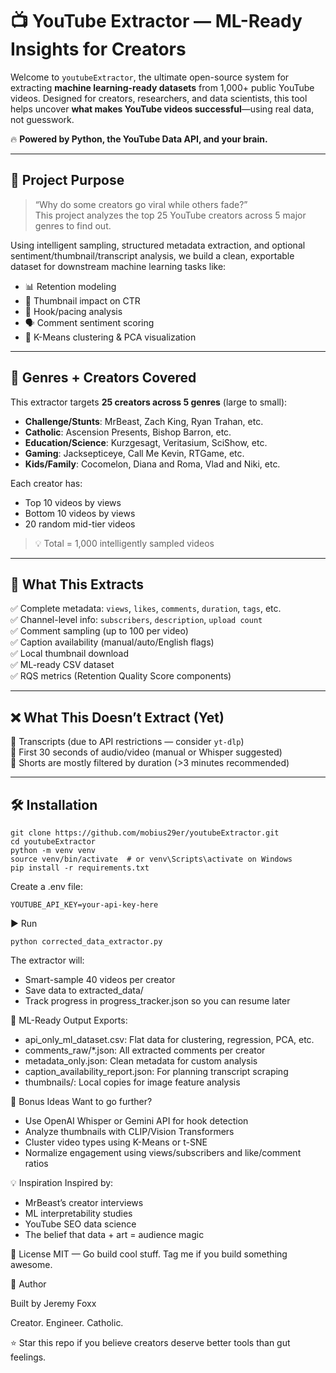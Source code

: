 # 📺 YouTube Extractor — ML-Ready Insights for Creators

Welcome to `youtubeExtractor`, the ultimate open-source system for extracting **machine learning-ready datasets** from 1,000+ public YouTube videos. Designed for creators, researchers, and data scientists, this tool helps uncover **what makes YouTube videos successful**—using real data, not guesswork.

🔥 **Powered by Python, the YouTube Data API, and your brain.**

---

## 🚀 Project Purpose

> “Why do some creators go viral while others fade?”  
> This project analyzes the top 25 YouTube creators across 5 major genres to find out.

Using intelligent sampling, structured metadata extraction, and optional sentiment/thumbnail/transcript analysis, we build a clean, exportable dataset for downstream machine learning tasks like:
- 📊 Retention modeling
- 🎯 Thumbnail impact on CTR
- 🧠 Hook/pacing analysis
- 🗣️ Comment sentiment scoring
- 🤖 K-Means clustering & PCA visualization

---

## 🎯 Genres + Creators Covered

This extractor targets **25 creators across 5 genres** (large to small):

- **Challenge/Stunts**: MrBeast, Zach King, Ryan Trahan, etc.
- **Catholic**: Ascension Presents, Bishop Barron, etc.
- **Education/Science**: Kurzgesagt, Veritasium, SciShow, etc.
- **Gaming**: Jacksepticeye, Call Me Kevin, RTGame, etc.
- **Kids/Family**: Cocomelon, Diana and Roma, Vlad and Niki, etc.

Each creator has:
- Top 10 videos by views
- Bottom 10 videos by views
- 20 random mid-tier videos  
> 💡 Total = 1,000 intelligently sampled videos

---

## 🧠 What This Extracts

✅ Complete metadata: `views`, `likes`, `comments`, `duration`, `tags`, etc.  
✅ Channel-level info: `subscribers`, `description`, `upload count`  
✅ Comment sampling (up to 100 per video)  
✅ Caption availability (manual/auto/English flags)  
✅ Local thumbnail download  
✅ ML-ready CSV dataset  
✅ RQS metrics (Retention Quality Score components)

---

## ❌ What This Doesn’t Extract (Yet)

🚫 Transcripts (due to API restrictions — consider `yt-dlp`)  
🚫 First 30 seconds of audio/video (manual or Whisper suggested)  
🚫 Shorts are mostly filtered by duration (>3 minutes recommended)

---

## 🛠️ Installation

```
git clone https://github.com/mobius29er/youtubeExtractor.git
cd youtubeExtractor
python -m venv venv
source venv/bin/activate  # or venv\Scripts\activate on Windows
pip install -r requirements.txt
```
Create a .env file:
```
YOUTUBE_API_KEY=your-api-key-here
```
▶️ Run
```
python corrected_data_extractor.py
```
The extractor will:
- Smart-sample 40 videos per creator
- Save data to extracted_data/
- Track progress in progress_tracker.json so you can resume later

🧪 ML-Ready Output
Exports:
- api_only_ml_dataset.csv: Flat data for clustering, regression, PCA, etc.
- comments_raw/*.json: All extracted comments per creator
- metadata_only.json: Clean metadata for custom analysis
- caption_availability_report.json: For planning transcript scraping
- thumbnails/: Local copies for image feature analysis

🧠 Bonus Ideas
Want to go further?

- Use OpenAI Whisper or Gemini API for hook detection
- Analyze thumbnails with CLIP/Vision Transformers
- Cluster video types using K-Means or t-SNE
- Normalize engagement using views/subscribers and like/comment ratios

💡 Inspiration
Inspired by:

- MrBeast’s creator interviews
- ML interpretability studies
- YouTube SEO data science
- The belief that data + art = audience magic

📜 License
MIT — Go build cool stuff. Tag me if you build something awesome.

🙌 Author

Built by Jeremy Foxx

Creator. Engineer. Catholic.

⭐ Star this repo if you believe creators deserve better tools than gut feelings.

